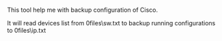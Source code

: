 This tool help me with backup configuration of Cisco.

It will read devices list from 0files\sw.txt to backup running configurations to 0files\ip.txt
